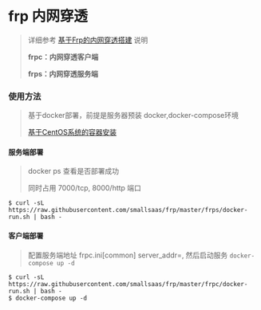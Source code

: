 # frp 内网穿透
> 详细参考 [基于Frp的内网穿透搭建](https://github.com/kequandian/dev_docs/blob/master/ops/%E5%9F%BA%E4%BA%8EFrp%E7%9A%84%E5%86%85%E7%BD%91%E7%A9%BF%E9%80%8F%E6%90%AD%E5%BB%BA.md) 说明
>
>**frpc：内网穿透客户端**
>
>**frps：内网穿透服务端**

### 使用方法
> 基于docker部署，前提是服务器预装 docker,docker-compose环境
>
> [基于CentOS系统的容器安装](https://github.com/kequandian/dev_docs/blob/master/ops/%E5%9F%BA%E4%BA%8ECentOS%E7%B3%BB%E7%BB%9F%E7%9A%84docker%E5%AE%B9%E5%99%A8%E5%AE%89%E8%A3%85%E6%AD%A5%E9%AA%A4.md)


#### 服务端部署
> docker ps 查看是否部署成功
>
> 同时占用 7000/tcp, 8000/http 端口
```
$ curl -sL https://raw.githubusercontent.com/smallsaas/frp/master/frps/docker-run.sh | bash -
```

#### 客户端部署
> 配置服务端地址 frpc.ini[common] server_addr=, 然后启动服务 `docker-compose up -d`
```
$ curl -sL https://raw.githubusercontent.com/smallsaas/frp/master/frpc/docker-run.sh | bash -
$ docker-compose up -d
```
